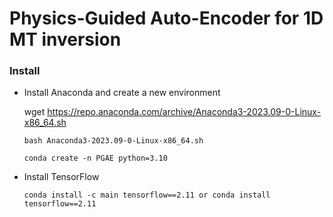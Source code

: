 # Physics-Guided Auto-Encoder for 1D MT inversion

### Install
- Install Anaconda and create a new environment

  wget https://repo.anaconda.com/archive/Anaconda3-2023.09-0-Linux-x86_64.sh

  `bash Anaconda3-2023.09-0-Linux-x86_64.sh`

  `conda create -n PGAE python=3.10`

- Install TensorFlow

  `conda install -c main tensorflow==2.11 or conda install tensorflow==2.11`
